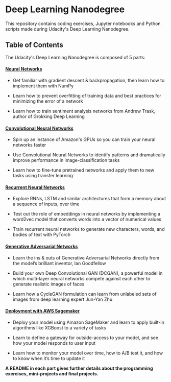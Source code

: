 # Deep Learning Nanodegree
This repository contains coding exercises, Jupyter notebooks and Python scripts made during Udacity's Deep Learning Nanodegree.

## Table of Contents
The Udacity's Deep Learning Nanodegree is composed of 5 parts:
#### [Neural Networks](https://github.com/ngthianhphuong/deep-learning-nanodegree/tree/master/neural-networks)

* Get familiar with gradient descent & backpropagation, then learn how to implement them with NumPy

* Learn how to prevent overfitting of training data and best practices for minimizing the error of a network

* Learn how to train sentiment analysis networks from Andrew Trask, author of Grokking Deep Learning

#### [Convolutional Neural Networks](https://github.com/ngthianhphuong/deep-learning-nanodegree/tree/master/convolutional-neural-networks)
* Spin up an instance of Amazon's GPUs so you can train your neural networks faster

* Use Convolutional Neural Networks to identify patterns and dramatically improve performance in image-classification tasks

* Learn how to fine-tune pretrained networks and apply them to new tasks using transfer learning
#### [Recurrent Neural Networks](https://github.com/ngthianhphuong/deep-learning-nanodegree/tree/master/recurrent-neural-networks)

* Explore RNNs, LSTM and similar architectures that form a memory about a sequence of inputs, over time

* Test out the role of embeddings in neural networks by implementing a word2vec model that converts words into a vector of numerical values

* Train recurrent neural networks to generate new characters, words, and bodies of text with PyTorch

#### [Generative Adversarial Networks](https://github.com/ngthianhphuong/deep-learning-nanodegree/tree/master/generative-adversarial-networks)
* Learn the ins & outs of Generative Adversarial Networks directly from the model’s brilliant inventor, Ian Goodfellow

* Build your own Deep Convolutional GAN (DCGAN), a powerful model in which multi-layer neural networks compete against each other to generate realistic images of faces

* Learn how a CycleGAN formulation can learn from unlabeled sets of images from deep learning expert Jun-Yan Zhu
#### [Deployment with AWS Sagemaker](https://github.com/ngthianhphuong/deep-learning-nanodegree/tree/master/deployment-with-aws-sagemaker)
* Deploy your model using Amazon SageMaker and learn to apply built-in algorithms like XGBoost to a variety of tasks

* Learn to define a gateway for outside-access to your model, and see how your model responds to user input

* Learn how to monitor your model over time, how to A/B test it, and how to know when it’s time to update it

**A README in each part gives further details about the programming exercises, mini-projects and final projects.**
